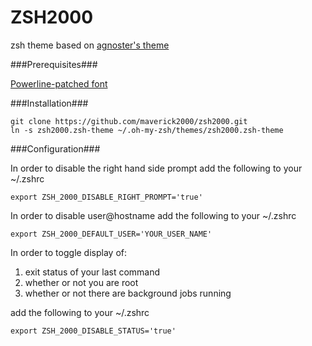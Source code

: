 ZSH2000
======

zsh theme based on [agnoster's theme](https://gist.github.com/3712874)

###Prerequisites###

[Powerline-patched font](https://gist.github.com/1595572)

###Installation###

    git clone https://github.com/maverick2000/zsh2000.git
    ln -s zsh2000.zsh-theme ~/.oh-my-zsh/themes/zsh2000.zsh-theme

###Configuration###

In order to disable the right hand side prompt add the following to your ~/.zshrc

    export ZSH_2000_DISABLE_RIGHT_PROMPT='true'

In order to disable user@hostname add the following to your ~/.zshrc

    export ZSH_2000_DEFAULT_USER='YOUR_USER_NAME'

In order to toggle display of:

1. exit status of your last command
2. whether or not you are root
3. whether or not there are background jobs running 

add the following to your ~/.zshrc

    export ZSH_2000_DISABLE_STATUS='true'
